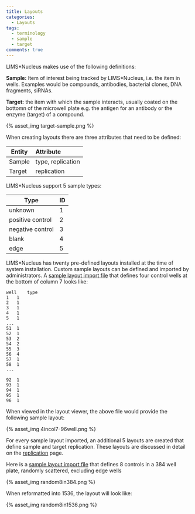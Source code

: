 ```yaml
---
title: Layouts
categories:
  - Layouts
tags:
  - terminology
  - sample
  - target
comments: true
---
```


LIMS*Nucleus makes use of the following definitions:

**Sample:** Item of interest being tracked by LIMS*Nucleus, i.e. the item in wells.  Examples would be compounds, antibodies, bacterial clones, DNA fragments, siRNAs.

**Target:** the item with which the sample interacts, usually coated on the bottomn of the microwell plate e.g. the antigen for an antibody or the enzyme (target) of a compound.

{% asset_img  target-sample.png %}


When creating layouts there are three attributes that need to be defined:

|Entity|Attribute|
|--|:--|
|Sample|type, replication|
|Target|replication|

LIMS*Nucleus support 5 sample types:

|Type |ID|
|--|:--|
|unknown|1|
|positive control|2|
|negative control|3|
|blank|4|
|edge|5|

LIMS*Nucleus has twenty pre-defined layouts installed at the time of system installation. Custom sample layouts can be defined and imported by administrators.  A [sample layout import file](controls4col7.txt) that defines four control wells at the bottom of column 7 looks like:

```
well	type
1	1
2	1
3	1
4	1
5	1
...
51	1
52	1
53	2
54	2
55	3
56	4
57	1
58	1
...

92	1
93	1
94	1
95	1
96	1
```

When viewed in the layout viewer, the above file would provide the following sample layout:

{% asset_img 4incol7-96well.png %}

For every sample layout imported, an additional 5 layouts are created that define sample and target replication.  These layouts are discussed in detail on the [replication](../replication) page.

Here is a [sample layout import file](controls8scatteredNoEdge384.csv) that defines 8 controls in a 384 well plate, randomly scattered, excluding edge wells

{% asset_img random8in384.png %}

When reformatted into 1536, the layout will look like:

{% asset_img random8in1536.png %}


